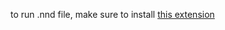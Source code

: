 to run .nnd file, make sure to install [this extension](https://marketplace.visualstudio.com/items?itemName=donjayamanne.typescript-notebook)